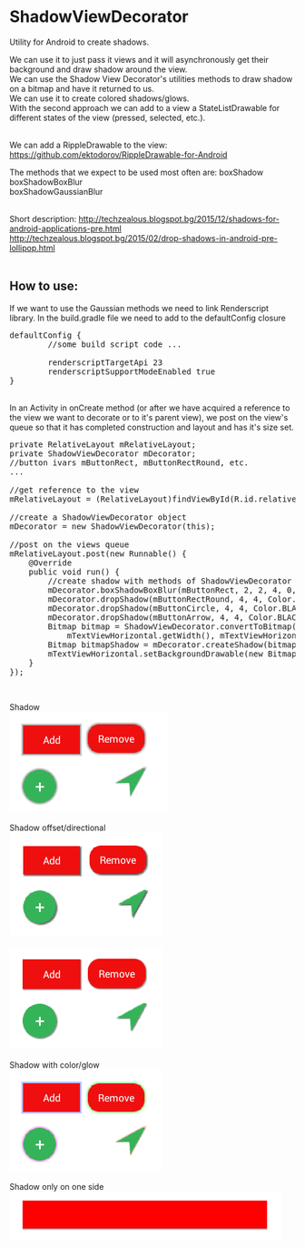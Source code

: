 # ShadowViewDecorator
Utility for Android to create shadows.

We can use it to just pass it views and it will asynchronously get their background and draw shadow around the view.<br>
We can use the Shadow View Decorator's utilities methods to draw shadow on a bitmap and have it returned to us.<br>
We can use it to create colored shadows/glows.<br>
With the second approach we can add to a view a StateListDrawable for different states of the view (pressed, selected, etc.).<br>
<br>

We can add a RippleDrawable to the view: <a href="https://github.com/ektodorov/RippleDrawable-for-Android">https://github.com/ektodorov/RippleDrawable-for-Android</a>

The methods that we expect to be used most often are:
boxShadow<br>
boxShadowBoxBlur<br>
boxShadowGaussianBlur<br>

<br>
Short description:
<a href="http://techzealous.blogspot.bg/2015/12/shadows-for-android-applications-pre.html">http://techzealous.blogspot.bg/2015/12/shadows-for-android-applications-pre.html</a><br>
<a href="http://techzealous.blogspot.bg/2015/02/drop-shadows-in-android-pre-lollipop.html">http://techzealous.blogspot.bg/2015/02/drop-shadows-in-android-pre-lollipop.html</a><br>

<br>

How to use:
-----------
If we want to use the Gaussian methods we need to link Renderscript library. In the build.gradle file we need to add to the defaultConfig closure

<pre>
defaultConfig {
        //some build script code ...

        renderscriptTargetApi 23
        renderscriptSupportModeEnabled true
}
</pre>

<br>
In an Activity in onCreate method (or after we have acquired a reference to the view we want to decorate or to it's parent view),
we post on the view's queue so that it has completed construction and layout and has it's size set.

<pre>
private RelativeLayout mRelativeLayout;
private ShadowViewDecorator mDecorator;
//button ivars mButtonRect, mButtonRectRound, etc.
...

//get reference to the view
mRelativeLayout = (RelativeLayout)findViewById(R.id.relativeLayoutMain);

//create a ShadowViewDecorator object
mDecorator = new ShadowViewDecorator(this);

//post on the views queue
mRelativeLayout.post(new Runnable() {
    @Override
    public void run() {
        //create shadow with methods of ShadowViewDecorator
        mDecorator.boxShadowBoxBlur(mButtonRect, 2, 2, 4, 0, Color.BLACK);
        mDecorator.dropShadow(mButtonRectRound, 4, 4, Color.BLACK, 20, 5, 0, 0, false, null);
        mDecorator.dropShadow(mButtonCircle, 4, 4, Color.BLACK, 20, 5, 0, 0, false, null);
        mDecorator.dropShadow(mButtonArrow, 4, 4, Color.BLACK, 20, 5, 0, 0, false, null);
        Bitmap bitmap = ShadowViewDecorator.convertToBitmap(mTextViewHorizontal.getBackground(),
            mTextViewHorizontal.getWidth(), mTextViewHorizontal.getHeight());
        Bitmap bitmapShadow = mDecorator.createShadow(bitmap, 3, 3, Color.BLACK, 30, 10, false, false, false, true);
        mTextViewHorizontal.setBackgroundDrawable(new BitmapDrawable(mResources, bitmapShadow));
    }
});
</pre>

<br>

Shadow<br>
<img src="shadow_normal.png"/>
<br><br>
Shadow offset/directional<br>
<img src="shadow.png"/>
<br><br>
<img src="shadow_size3.png"/>
<br><br>
Shadow with color/glow<br>
<img src="shadow_glow.png"/>
<br><br>
Shadow only on one side<br>
<img src="shadow_bottom.png"/>
